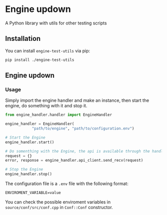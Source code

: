 # Engine updown

A Python library with utils for other testing scripts

## Installation

You can install `engine-test-utils` via pip:

```bash
pip install ./engine-test-utils
```

## Engine updown
### Usage
Simply import the engine handler and make an instance, then start the engine, do something with it and stop it.

```py
from engine_handler.handler import EngineHandler

engine_handler = EngineHandler(
            "path/to/engine", "path/to/configuration.env")

# Start the Engine
engine_handler.start()

# Do somenthing with the Engine, the api is available through the handler
request = {}
error, response = engine_handler.api_client.send_recv(request)

# Stop the Engine
engine_handler.stop()
```

The configuration file is a `.env` file with the following format:
```env
ENVIROMENT_VARIABLE=value
```

You can check the possible enviroment variables in `source/conf/src/conf.cpp` in `Conf::Conf` constructor.
